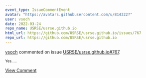 ```yaml
---
event_type: IssueCommentEvent
avatar: "https://avatars.githubusercontent.com/u/814322?"
user: vsoch
date: 2022-03-24
repo_name: USRSE/usrse.github.io
html_url: https://github.com/USRSE/usrse.github.io/issues/767
repo_url: https://github.com/USRSE/usrse.github.io
---
```


<a href='https://github.com/vsoch' target='_blank'>vsoch</a> commented on issue <a href='https://github.com/USRSE/usrse.github.io/issues/767' target='_blank'>USRSE/usrse.github.io#767</a>.

<small>Yes. ...</small>

<a href='https://github.com/USRSE/usrse.github.io/issues/767' target='_blank'>View Comment</a>